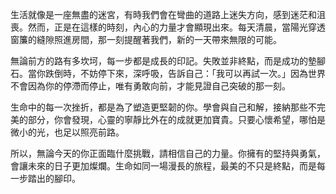 生活就像是一座無盡的迷宮，有時我們會在彎曲的道路上迷失方向，感到迷茫和沮喪。然而，正是在這樣的時刻，內心的力量才會顯現出來。每天清晨，當陽光穿透窗簾的縫隙照進房間，那一刻提醒著我們，新的一天帶來無限的可能。

無論前方的路有多坎坷，每一步都是成長的印記。失敗並非終點，而是成功的墊腳石。當你跌倒時，不妨停下來，深呼吸，告訴自己：「我可以再試一次。」因為世界不會因為你的停滯而停止，唯有勇敢向前，才能見證自己突破的那一刻。

生命中的每一次挫折，都是為了塑造更堅韌的你。學會與自己和解，接納那些不完美的部分，你會發現，心靈的寧靜比外在的成就更加寶貴。只要心懷希望，哪怕是微小的光，也足以照亮前路。

所以，無論今天的你正面臨什麼挑戰，請相信自己的力量。你擁有的堅持與勇氣，會讓未來的日子更加燦爛。生命如同一場漫長的旅程，最美的不只是終點，而是每一步踏出的腳印。